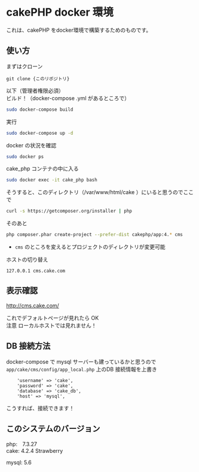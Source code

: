# cakePHP docker 環境

これは、cakePHP をdocker環境で構築するためのものです。

## 使い方

まずはクローン

```
git clone {このリポジトリ}
```

以下（管理者権限必須）  
ビルド！（docker-compose .yml があるところで）

```bash
sudo docker-compose build
```

実行

```bash
sudo docker-compose up -d
```

docker の状況を確認

```bash
sudo docker ps
```

cake_php コンテナの中に入る

```bash
sudo docker exec -it cake_php bash
```

そうすると、このディレクトリ（/var/www/html/cake ）にいると思うのでここで

```bash
curl -s https://getcomposer.org/installer | php
```

そのあと

```bash
php composer.phar create-project --prefer-dist cakephp/app:4.* cms
```

* `cms` のところを変えるとプロジェクトのディレクトリが変更可能

ホストの切り替え

```hosts
127.0.0.1 cms.cake.com
```

## 表示確認

http://cms.cake.com/

これでデフォルトページが見れたら OK  
注意 ローカルホストでは見れません！

## DB 接続方法

docker-compose で mysql サーバーも建っているかと思うので `app/cake/cms/config/app_local.php` 上のDB 接続情報を上書き

```
    'username' => 'cake',
    'password' => 'cake',
    'database' => 'cake_db',
    'host' => 'mysql',
```
こうすれば、接続できます！

## このシステムのバージョン
php:　7.3.27  
cake: 4.2.4 Strawberry

mysql: 5.6
